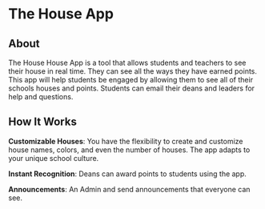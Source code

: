 # The House App

## About
The House House App is a tool that allows students and teachers to see their house in real time. They can see all the ways they have earned points. This app will help students be engaged by allowing them to see all of their schools houses and points. Students can email their deans and leaders for help and questions.

## How It Works
**Customizable Houses**: You have the flexibility to create and customize house names, colors, and even the number of houses. The app adapts to your unique school culture.

**Instant Recognition**: Deans can award points to students using the app.

**Announcements**: An Admin and send announcements that everyone can see.